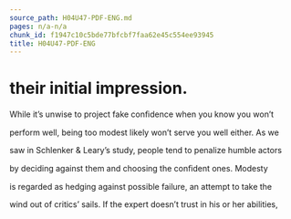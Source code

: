 ```yaml
---
source_path: H04U47-PDF-ENG.md
pages: n/a-n/a
chunk_id: f1947c10c5bde77bfcbf7faa62e45c554ee93945
title: H04U47-PDF-ENG
---
```

# their initial impression.

While it’s unwise to project fake conﬁdence when you know you won’t

perform well, being too modest likely won’t serve you well either. As we

saw in Schlenker & Leary’s study, people tend to penalize humble actors

by deciding against them and choosing the conﬁdent ones. Modesty

is regarded as hedging against possible failure, an attempt to take the

wind out of critics’ sails. If the expert doesn’t trust in his or her abilities,
